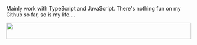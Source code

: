 Mainly work with TypeScript and JavaScript. There's nothing fun on my Github so far, so is my life....

<img
	src="https://spotify-badge-orpin.vercel.app/api/now-playing.svg"
	width="500"
	height="44"
/>
